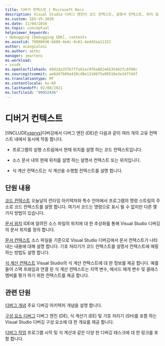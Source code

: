 ```yaml
---
title: 디버거 컨텍스트 | Microsoft Docs
description: Visual Studio 디버그 엔진이 코드 컨텍스트, 설명서 컨텍스트, 위치 및 식 계산 컨텍스트 내에서 작동 하는 방법에 대해 알아봅니다.
ms.custom: SEO-VS-2020
ms.date: 11/04/2016
ms.topic: conceptual
helpviewer_keywords:
- debugging [Debugging SDK], contexts
ms.assetid: 79808036-b680-4e4c-9c61-4ed43aa11323
author: acangialosi
ms.author: anthc
manager: jmartens
ms.workload:
- vssdk
ms.openlocfilehash: 89d2da35fb7ffa81ec9f6a882e6b35d42fc8f00c
ms.sourcegitcommit: ae6d47b09a439cd0e13180f5e89510e3e347fd47
ms.translationtype: MT
ms.contentlocale: ko-KR
ms.lasthandoff: 02/08/2021
ms.locfileid: "99952436"
---
```

# <a name="debugger-contexts"></a>디버거 컨텍스트
[!INCLUDE[vsprvs](../../code-quality/includes/vsprvs_md.md)]디버깅에서 디버그 엔진 (DE)은 다음과 같이 여러 개의 고유 컨텍스트 내에서 동시에 작동 합니다.

- 프로그램의 실행 스트림에서 현재 위치를 설명 하는 코드 컨텍스트입니다.

- 소스 문서 내의 현재 위치를 설명 하는 설명서 컨텍스트 또는 위치입니다.

- 식 계산 컨텍스트는 식 계산을 수행할 컨텍스트를 설명 합니다.

## <a name="in-this-section"></a>단원 내용
 [코드 컨텍스트](../../extensibility/debugger/code-context.md) 오늘날의 런타임 아키텍처와 특수 언어에서 프로그램의 명령 스트림의 주소로 코드 컨텍스트를 설명 합니다. 여기서 코드는 명령으로 표시 될 수 없지만 다른 몇 가지 방법이 있습니다.

 [문서 위치](../../extensibility/debugger/document-position.md) IDE에 알려진 소스 파일의 위치에 대 한 추상화를 통해 Visual Studio 디버깅의 문서 위치를 정의 합니다.

 [문서 컨텍스트](../../extensibility/debugger/document-context.md) 소스 파일을 기준으로 Visual Studio 디버깅에서 문서 컨텍스트가 나타내는 내용에 대해 설명 합니다. 기호 처리기가 코드 컨텍스트를 설명서 컨텍스트에 매핑하는 방법도 설명 합니다.

 [식 계산 컨텍스트](../../extensibility/debugger/expression-evaluation-context.md) Visual Studio의 식 계산 컨텍스트에 대 한 정보를 제공 합니다. 예를 들어 스택 프레임과 연결 된 식 계산 컨텍스트는 지역 변수, 메서드 매개 변수 및 클래스 멤버를 평가 하기 위한 컨텍스트를 제공 합니다.

## <a name="related-sections"></a>관련 단원
 [디버그 개념](../../extensibility/debugger/debugger-concepts.md) 주요 디버깅 아키텍처 개념을 설명 합니다.

 [구성 요소 디버그](../../extensibility/debugger/debugger-components.md) 디버그 엔진 (DE), 식 계산기 (EE) 및 기호 처리기 (SH)를 포함 하는 Visual Studio 디버깅 구성 요소에 대 한 개요를 제공 합니다.

 [디버그 작업](../../extensibility/debugger/debugging-tasks.md) 프로그램 시작 및 식 계산과 같은 다양 한 디버깅 태스크에 대 한 링크를 포함 합니다.
